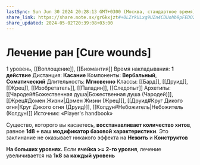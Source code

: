 ```yaml
---
lastSync: Sun Jun 30 2024 20:28:13 GMT+0300 (Москва, стандартное время)
share_link: https://share.note.sx/gr6kxjzt#+0LZrkULxg9UZn4CDUohb9pFEDO2HjGDHLagEmJ2gqo
share_updated: 2024-05-02T20:39:08+03:00
---
```

# Лечение ран [Cure wounds]
1 уровень, [[Воплощение]], [[Биомантия]]
Время накладывания: **1 действие**
Дистанция: **Касание**
Компоненты: **Вербальный**, **Соматический**
Длительность: **Мгновенно**
Классы: [[Бард]], [[Друид]], [[Жрец]], [[Изобретатель]], [[Паладин]], [[Следопыт]]
Архетипы: [[Чародей#Божественная душа|Божественная душа (Чародей)]], [[Жрец#Домен Жизни|Домен Жизни (Жрец)]], [[Друид#Круг Дикого огня|Круг Дикого огня (Друид)]], [[Колдун#Небожитель|Небожитель (Колдун)]]
Источник: «Player's handbook»

Существо, которого вы касаетесь, **восстанавливает количество хитов**, равное **1d8 + ваш модификатор базовой характеристики**. Это заклинание не оказывает никакого эффекта на **Нежить** и **Конструктов**

**На больших уровнях.** Если **ячейка >= 2-го уровня**, лечение увеличивается на **1к8 за каждый уровень**